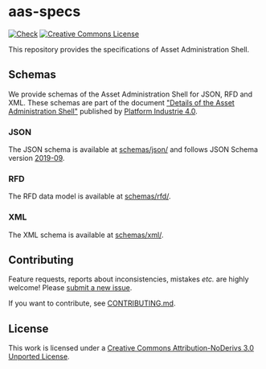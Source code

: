 # aas-specs

[![Check](
https://github.com/admin-shell-io/aas-specs/workflows/Check/badge.svg
)](
https://github.com/admin-shell-io/aas-specs/actions?query=workflow%3ACheck
) 
[![Creative Commons License](
https://i.creativecommons.org/l/by-nd/3.0/88x31.png
)](
http://creativecommons.org/licenses/by-nd/3.0/
)

This repository provides the specifications of Asset Administration Shell.

## Schemas

We provide schemas of the Asset Administration Shell for JSON, RFD and XML. 
These schemas are part of the document 
["Details of the Asset Administration Shell"](
https://www.plattform-i40.de/PI40/Redaktion/DE/Downloads/Publikation/Details-of-the-Asset-Administration-Shell-Part1.html
) published by [Platform Industrie 4.0](http://www.plattform-i40.de).

### JSON

The JSON schema is available at 
[schemas/json/](schema/json/) and follows JSON Schema version [2019-09](
https://json-schema.org/specification-links.html#2019-09-formerly-known-as-draft-8
).

### RFD

The RFD data model is available at [schemas/rfd/](schema/rfd/).

### XML

The XML schema is available at [schemas/xml/](schema/xml/).

## Contributing

Feature requests, reports about inconsistencies, mistakes *etc.* are highly 
welcome! Please [submit a new issue](
https://github.com/admin-shell-io/aasx-specification/issues/new
).

If you want to contribute, see [CONTRIBUTING.md](CONTRIBUTING.md).

## License

This work is licensed under a [Creative Commons Attribution-NoDerivs 3.0 Unported License](
http://creativecommons.org/licenses/by-nd/3.0/).

